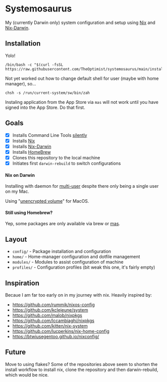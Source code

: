 # Systemosaurus
My (currently Darwin only) system configuration and setup using [Nix](https://nixos.org) and [Nix-Darwin](https://github.com/LnL7/nix-darwin).

## Installation
Yolo!
```
/bin/bash -c "$(curl -fsSL https://raw.githubusercontent.com/TheOptimist/systemosaurus/main/install)"
```
Not yet worked out how to change default shell for user (maybe with home manager), so...
```
chsh -s /run/current-system/sw/bin/zah
```

Instaling application from the App Store via `mas` will not work until you have signed into the App Store. Do that first.

## Goals
- [x] Installs Command Line Tools [silently](https://apple.stackexchange.com/questions/107307/how-can-i-install-the-command-line-tools-completely-from-the-command-line/195963#195963)  
- [x] Installs [Nix](https://nixos.org)    
- [x] Installs [Nix-Darwin](https://github.com/LnL7/nix-darwin)  
- [x] Installs [HomeBrew](https://brew.sh)    
- [x] Clones this repository to the local machine  
- [x] Initiates first `darwin-rebuild` to switch configurations  

#### Nix on Darwin
Installing with daemon for [multi-user](https://nixos.org/manual/nix/stable/#sect-multi-user-installation) despite there only being a single user on my Mac.

Using "[unencrypted volume](https://nixos.org/manual/nix/stable/#sect-macos-installation)" for MacOS.

#### Still using Homebrew?
Yep, some packages are only available via brew or [mas](https://github.com/mas-cli/mas).

## Layout
* `config/` - Package installation and configuration
* `home/` - Home-manager configuration and dotfile management
* `modules/` - Modules to assist configuration of machine
* `profiles/` - Configuration profiles (bit weak this one, it's fairly empty)

## Inspiration
Becaue I am far too early on in my journey with nix. Heavily inspired by:

* https://github.com/rummik/nixos-config
* https://github.com/kclejeune/system
* https://github.com/malob/nixpkgs
* https://github.com/lccambiaghi/nixpkgs
* https://github.com/kitten/nix-system
* https://github.com/lucperkins/nix-home-config
* https://btwiusegentoo.github.io/nixconfig/
## Future
Move to using flakes? Some of the repositories above seem to shorten the install
workflow to install nix, clone the repository and then darwin-rebuild, which would
be nice.